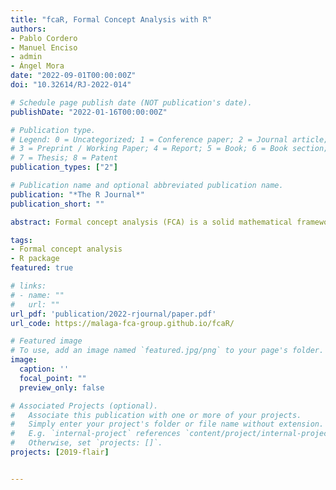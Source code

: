 ```yaml
---
title: "fcaR, Formal Concept Analysis with R"
authors:
- Pablo Cordero 
- Manuel Enciso 
- admin
- Ángel Mora
date: "2022-09-01T00:00:00Z"
doi: "10.32614/RJ-2022-014"

# Schedule page publish date (NOT publication's date).
publishDate: "2022-01-16T00:00:00Z"

# Publication type.
# Legend: 0 = Uncategorized; 1 = Conference paper; 2 = Journal article;
# 3 = Preprint / Working Paper; 4 = Report; 5 = Book; 6 = Book section;
# 7 = Thesis; 8 = Patent
publication_types: ["2"]

# Publication name and optional abbreviated publication name.
publication: "*The R Journal*"
publication_short: ""

abstract: Formal concept analysis (FCA) is a solid mathematical framework to manage information based on logic and lattice theory. It defines two explicit representations of the knowledge present in a dataset as concepts and implications. This paper describes an R package called fcaR that implements FCA's core notions and techniques. Additionally, it implements the extension of FCA to fuzzy datasets and a simplification logic to develop automated reasoning tools. This package is the first to implement FCA techniques in R. Therefore, emphasis has been put on defining classes and methods that could be reusable and extensible by the community. Furthermore, the package incorporates an interface with the arules package, probably the most used package regarding association rules, closely related to FCA. Finally, we show an application of the use of the package to design a recommender system based on logic for diagnosis in neurological pathologies.

tags:
- Formal concept analysis
- R package
featured: true

# links:
# - name: ""
#   url: ""
url_pdf: 'publication/2022-rjournal/paper.pdf'
url_code: https://malaga-fca-group.github.io/fcaR/

# Featured image
# To use, add an image named `featured.jpg/png` to your page's folder. 
image:
  caption: ''
  focal_point: ""
  preview_only: false

# Associated Projects (optional).
#   Associate this publication with one or more of your projects.
#   Simply enter your project's folder or file name without extension.
#   E.g. `internal-project` references `content/project/internal-project/index.md`.
#   Otherwise, set `projects: []`.
projects: [2019-flair]


---
```


